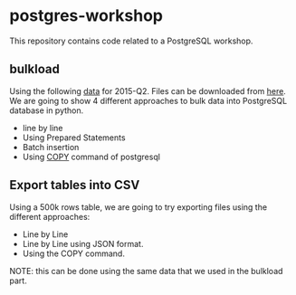 # postgres-workshop
This repository contains code related to a PostgreSQL workshop.

## bulkload
Using the following [data](https://www.capitalbikeshare.com/system-data) for 2015-Q2. Files can be downloaded from [here](https://s3.amazonaws.com/capitalbikeshare-data/index.html). We are going to show 4 different approaches to bulk data into PostgreSQL database in python.
* line by line
* Using Prepared Statements
* Batch insertion
* Using [COPY](https://www.postgresql.org/docs/current/static/sql-copy.html) command of postgresql

## Export tables into CSV

Using a 500k rows table, we are going to try exporting files using the different approaches:

  * Line by Line
  * Line by Line using JSON format.
  * Using the COPY command.

NOTE: this can be done using the same data that we used in the bulkload part.
